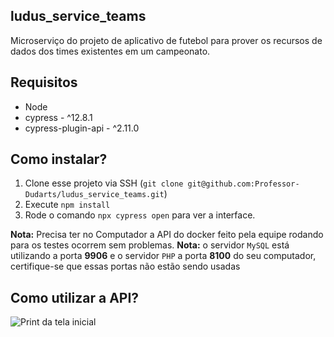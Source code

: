 ## ludus_service_teams
Microserviço do projeto de aplicativo de futebol para prover os recursos de dados dos times existentes em um campeonato.

## Requisitos
- Node
- cypress - ^12.8.1
- cypress-plugin-api - ^2.11.0

## Como instalar?
1. Clone esse projeto via SSH (`git clone git@github.com:Professor-Dudarts/ludus_service_teams.git`)
2. Execute `npm install`
3. Rode o comando `npx cypress open` para ver a interface.

**Nota:** Precisa ter no Computador a API do docker feito pela equipe rodando para os testes ocorrem sem problemas.
**Nota:** o servidor `MySQL` está utilizando a porta **9906** e o servidor `PHP` a porta **8100** do seu computador, certifique-se que essas portas não estão sendo usadas

## Como utilizar a API?
![Print da tela inicial](image.png)